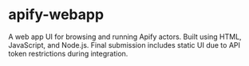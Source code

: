 # apify-webapp
A web app UI for browsing and running Apify actors. Built using HTML, JavaScript, and Node.js. Final submission includes static UI due to API token restrictions during integration.

